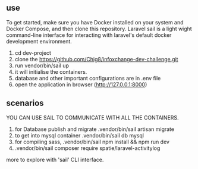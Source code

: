 
## use
To get started, make sure you have Docker installed on your system and Docker Compose, and then clone this repository.
Laravel sail is a light wight command-line interface for interacting with laravel's default docker development environment.

1) cd dev-project
2) clone the https://github.com/Chig8/infoxchange-dev-challenge.git
3) run vendor/bin/sail up
4) it will initialise the containers.
5) database and other important configurations are in .env file
6) open the application in browser (http://127.0.0.1:8000)

## scenarios
YOU CAN USE SAIL TO COMMUNICATE WITH ALL THE CONTAINERS.
1) for Database publish and migrate .vendor/bin/sail artisan migrate
2) to get into mysql container .vendor/bin/sail db mysql
3) for compiling sass, .vendor/bin/sail npm install && npm run dev
4) .vendor/bin/sail composer require spatie/laravel-activitylog
 
more to explore with 'sail' CLI interface. 
